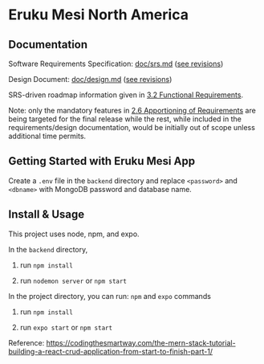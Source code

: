 # Eruku Mesi North America

## Documentation

Software Requirements Specification: [doc/srs.md](doc/srs.md) ([see revisions](https://gitlab.cas.mcmaster.ca/tut/eruku-mesi/-/commits/master/doc/srs.md))

Design Document: [doc/design.md](doc/design.md) ([see revisions](https://gitlab.cas.mcmaster.ca/tut/eruku-mesi/-/commits/master/doc/design.md))

SRS-driven roadmap information given in [3.2 Functional Requirements](doc/srs.md#32-functional-requirements).

Note: only the mandatory features in [2.6 Apportioning of Requirements](https://gitlab.cas.mcmaster.ca/tut/eruku-mesi/-/blob/master/doc/srs.md#26-apportioning-of-requirements) are being targeted for the final release while the rest, while included in the requirements/design documentation, would be initially out of scope unless additional time permits.

## Getting Started with Eruku Mesi App

Create a `.env` file in the `backend` directory and replace `<password>` and `<dbname>` with MongoDB password and database name.

## Install & Usage
This project uses node, npm, and expo.

In the `backend` directory, 

1. run `npm install`

2. run `nodemon server` or `npm start`

In the project directory, you can run: `npm` and `expo` commands

1. run `npm install`

2. run `expo start` or `npm start`

Reference: <https://codingthesmartway.com/the-mern-stack-tutorial-building-a-react-crud-application-from-start-to-finish-part-1/>
